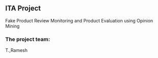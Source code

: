 ## ITA Project
Fake Product Review Monitoring and Product Evaluation using Opinion Mining

### The project team:
  T.,Ramesh
